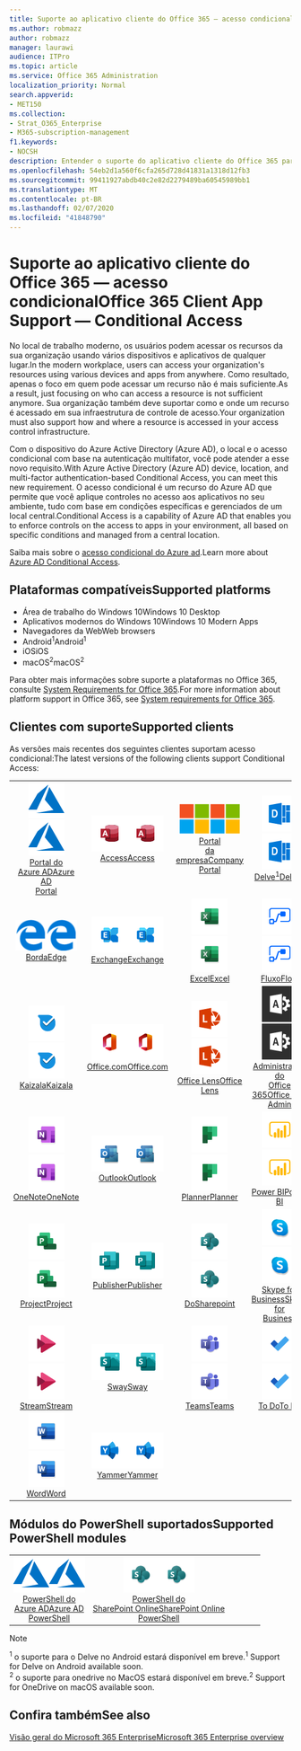 ```yaml
---
title: Suporte ao aplicativo cliente do Office 365 — acesso condicional
ms.author: robmazz
author: robmazz
manager: laurawi
audience: ITPro
ms.topic: article
ms.service: Office 365 Administration
localization_priority: Normal
search.appverid:
- MET150
ms.collection:
- Strat_O365_Enterprise
- M365-subscription-management
f1.keywords:
- NOCSH
description: Entender o suporte do aplicativo cliente do Office 365 para acesso condicional
ms.openlocfilehash: 54eb2d1a560f6cfa265d728d41831a1318d12fb3
ms.sourcegitcommit: 99411927abdb40c2e82d2279489ba60545989bb1
ms.translationtype: MT
ms.contentlocale: pt-BR
ms.lasthandoff: 02/07/2020
ms.locfileid: "41848790"
---
```

# <a name="office-365-client-app-support--conditional-access"></a><span data-ttu-id="0ec1a-103">Suporte ao aplicativo cliente do Office 365 — acesso condicional</span><span class="sxs-lookup"><span data-stu-id="0ec1a-103">Office 365 Client App Support — Conditional Access</span></span>

<span data-ttu-id="0ec1a-104">No local de trabalho moderno, os usuários podem acessar os recursos da sua organização usando vários dispositivos e aplicativos de qualquer lugar.</span><span class="sxs-lookup"><span data-stu-id="0ec1a-104">In the modern workplace, users can access your organization's resources using various devices and apps from anywhere.</span></span> <span data-ttu-id="0ec1a-105">Como resultado, apenas o foco em quem pode acessar um recurso não é mais suficiente.</span><span class="sxs-lookup"><span data-stu-id="0ec1a-105">As a result, just focusing on who can access a resource is not sufficient anymore.</span></span> <span data-ttu-id="0ec1a-106">Sua organização também deve suportar como e onde um recurso é acessado em sua infraestrutura de controle de acesso.</span><span class="sxs-lookup"><span data-stu-id="0ec1a-106">Your organization must also support how and where a resource is accessed in your access control infrastructure.</span></span>

<span data-ttu-id="0ec1a-107">Com o dispositivo do Azure Active Directory (Azure AD), o local e o acesso condicional com base na autenticação multifator, você pode atender a esse novo requisito.</span><span class="sxs-lookup"><span data-stu-id="0ec1a-107">With Azure Active Directory (Azure AD) device, location, and multi-factor authentication-based Conditional Access, you can meet this new requirement.</span></span> <span data-ttu-id="0ec1a-108">O acesso condicional é um recurso do Azure AD que permite que você aplique controles no acesso aos aplicativos no seu ambiente, tudo com base em condições específicas e gerenciados de um local central.</span><span class="sxs-lookup"><span data-stu-id="0ec1a-108">Conditional Access is a capability of Azure AD that enables you to enforce controls on the access to apps in your environment, all based on specific conditions and managed from a central location.</span></span>

<span data-ttu-id="0ec1a-109">Saiba mais sobre o [acesso condicional do Azure ad](https://docs.microsoft.com/azure/active-directory/conditional-access/).</span><span class="sxs-lookup"><span data-stu-id="0ec1a-109">Learn more about [Azure AD Conditional Access](https://docs.microsoft.com/azure/active-directory/conditional-access/).</span></span>

## <a name="supported-platforms"></a><span data-ttu-id="0ec1a-110">Plataformas compatíveis</span><span class="sxs-lookup"><span data-stu-id="0ec1a-110">Supported platforms</span></span>

 - <span data-ttu-id="0ec1a-111">Área de trabalho do Windows 10</span><span class="sxs-lookup"><span data-stu-id="0ec1a-111">Windows 10 Desktop</span></span>
 - <span data-ttu-id="0ec1a-112">Aplicativos modernos do Windows 10</span><span class="sxs-lookup"><span data-stu-id="0ec1a-112">Windows 10 Modern Apps</span></span>
 - <span data-ttu-id="0ec1a-113">Navegadores da Web</span><span class="sxs-lookup"><span data-stu-id="0ec1a-113">Web browsers</span></span>
 - <span data-ttu-id="0ec1a-114">Android<sup>1</sup></span><span class="sxs-lookup"><span data-stu-id="0ec1a-114">Android<sup>1</sup></span></span>
 - <span data-ttu-id="0ec1a-115">iOS</span><span class="sxs-lookup"><span data-stu-id="0ec1a-115">iOS</span></span>
 - <span data-ttu-id="0ec1a-116">macOS<sup>2</sup></span><span class="sxs-lookup"><span data-stu-id="0ec1a-116">macOS<sup>2</sup></span></span>

<span data-ttu-id="0ec1a-117">Para obter mais informações sobre suporte a plataformas no Office 365, consulte [System Requirements for Office 365](https://products.office.com/office-system-requirements).</span><span class="sxs-lookup"><span data-stu-id="0ec1a-117">For more information about platform support in Office 365, see [System requirements for Office 365](https://products.office.com/office-system-requirements).</span></span>

## <a name="supported-clients"></a><span data-ttu-id="0ec1a-118">Clientes com suporte</span><span class="sxs-lookup"><span data-stu-id="0ec1a-118">Supported clients</span></span>

<span data-ttu-id="0ec1a-119">As versões mais recentes dos seguintes clientes suportam acesso condicional:</span><span class="sxs-lookup"><span data-stu-id="0ec1a-119">The latest versions of the following clients support Conditional Access:</span></span>

| | | | | | |
|:---:|:---:|:---:|:---:|:---:|:---:|
| <span data-ttu-id="0ec1a-120">![Ícone do Azure](media/o365-azure-64x64.png)</span><span class="sxs-lookup"><span data-stu-id="0ec1a-120">![Azure icon](media/o365-azure-64x64.png)</span></span> <br> [<span data-ttu-id="0ec1a-121">Portal do <br> Azure AD</span><span class="sxs-lookup"><span data-stu-id="0ec1a-121">Azure AD <br> Portal </span></span>](https://azure.microsoft.com/features/azure-portal/) | <span data-ttu-id="0ec1a-122">![Ícone do Access](media/o365-access-64x64.png)</span><span class="sxs-lookup"><span data-stu-id="0ec1a-122">![Access icon](media/o365-access-64x64.png)</span></span> <br> [<span data-ttu-id="0ec1a-123">Access</span><span class="sxs-lookup"><span data-stu-id="0ec1a-123">Access</span></span>](https://products.office.com/access) | <span data-ttu-id="0ec1a-124">![Ícone do portal da empresa](media/o365-microsoft-64x64.png)</span><span class="sxs-lookup"><span data-stu-id="0ec1a-124">![Company portal icon](media/o365-microsoft-64x64.png)</span></span> <br> [<span data-ttu-id="0ec1a-125">Portal <br> da empresa</span><span class="sxs-lookup"><span data-stu-id="0ec1a-125">Company <br> Portal </span></span>](https://docs.microsoft.com/intune-user-help/sign-in-to-the-company-portal)  | <span data-ttu-id="0ec1a-126">![Ícone do Delve](media/o365-delve-64x64.png)</span><span class="sxs-lookup"><span data-stu-id="0ec1a-126">![Delve icon](media/o365-delve-64x64.png)</span></span> <br> [<span data-ttu-id="0ec1a-127">Delve<sup>1</sup></span><span class="sxs-lookup"><span data-stu-id="0ec1a-127">Delve<sup>1</sup></span></span>](https://products.office.com/business/intelligent-search) | <span data-ttu-id="0ec1a-128">![Ícone do Dynamics 365](media/o365-dynamics365-64x64.png)</span><span class="sxs-lookup"><span data-stu-id="0ec1a-128">![Dynamics 365 icon](media/o365-dynamics365-64x64.png)</span></span> <br> [<span data-ttu-id="0ec1a-129">Dynamics 365</span><span class="sxs-lookup"><span data-stu-id="0ec1a-129">Dynamics 365</span></span>](https://dynamics.microsoft.com) 
| <span data-ttu-id="0ec1a-130">![Ícone de borda](media/o365-edge-64x64.png)</span><span class="sxs-lookup"><span data-stu-id="0ec1a-130">![Edge icon](media/o365-edge-64x64.png)</span></span> <br> [<span data-ttu-id="0ec1a-131">Borda</span><span class="sxs-lookup"><span data-stu-id="0ec1a-131">Edge</span></span>](https://www.microsoft.com/windows/microsoft-edge) | <span data-ttu-id="0ec1a-132">![Ícone do Exchange](media/o365-exchange-64x64.png)</span><span class="sxs-lookup"><span data-stu-id="0ec1a-132">![Exchange icon](media/o365-exchange-64x64.png)</span></span> <br> [<span data-ttu-id="0ec1a-133">Exchange</span><span class="sxs-lookup"><span data-stu-id="0ec1a-133">Exchange</span></span>](https://products.office.com/exchange/exchange-online) | <span data-ttu-id="0ec1a-134">![Ícone do Excel](media/o365-excel-64x64.png)</span><span class="sxs-lookup"><span data-stu-id="0ec1a-134">![Excel icon](media/o365-excel-64x64.png)</span></span> <br> [<span data-ttu-id="0ec1a-135">Excel</span><span class="sxs-lookup"><span data-stu-id="0ec1a-135">Excel</span></span>](https://products.office.com/excel) | <span data-ttu-id="0ec1a-136">![Ícone de Fluxo](media/o365-flow-64x64.png)</span><span class="sxs-lookup"><span data-stu-id="0ec1a-136">![Flow icon](media/o365-flow-64x64.png)</span></span> <br> [<span data-ttu-id="0ec1a-137">Fluxo</span><span class="sxs-lookup"><span data-stu-id="0ec1a-137">Flow</span></span>](https://flow.microsoft.com) | <span data-ttu-id="0ec1a-138">![Ícone do Forms](media/o365-forms-64x64.png)</span><span class="sxs-lookup"><span data-stu-id="0ec1a-138">![Forms icon](media/o365-forms-64x64.png)</span></span> <br> [<span data-ttu-id="0ec1a-139">Forms</span><span class="sxs-lookup"><span data-stu-id="0ec1a-139">Forms</span></span>](https://flow.microsoft.com/connectors/shared_microsoftforms/microsoft-forms/) 
| <span data-ttu-id="0ec1a-140">![Ícone do Kaizala](media/o365-kaizala-64x64.png)</span><span class="sxs-lookup"><span data-stu-id="0ec1a-140">![Kaizala icon](media/o365-kaizala-64x64.png)</span></span> <br> [<span data-ttu-id="0ec1a-141">Kaizala</span><span class="sxs-lookup"><span data-stu-id="0ec1a-141">Kaizala</span></span>](https://products.office.com/en/business/microsoft-kaizala) | <span data-ttu-id="0ec1a-142">![Ícone de Office.com](media/o365-office-64x64.png)</span><span class="sxs-lookup"><span data-stu-id="0ec1a-142">![Office.com icon](media/o365-office-64x64.png)</span></span> <br> [<span data-ttu-id="0ec1a-143">Office.com</span><span class="sxs-lookup"><span data-stu-id="0ec1a-143">Office.com</span></span>](https://www.office.com/) | <span data-ttu-id="0ec1a-144">![Ícone de lente](media/o365-lens-64x64.png)</span><span class="sxs-lookup"><span data-stu-id="0ec1a-144">![Lens icon](media/o365-lens-64x64.png)</span></span> <br> [<span data-ttu-id="0ec1a-145">Office Lens</span><span class="sxs-lookup"><span data-stu-id="0ec1a-145">Office Lens</span></span>](https://www.microsoft.com/p/office-lens/9wzdncrfj3t8?activetab=pivot%3Aoverviewtab) | <span data-ttu-id="0ec1a-146">![Ícone de administração do Office 365](media/o365-o365admin-64x64.png)</span><span class="sxs-lookup"><span data-stu-id="0ec1a-146">![Office 365 Admin icon](media/o365-o365admin-64x64.png)</span></span> <br> [<span data-ttu-id="0ec1a-147">Administração do <br> Office 365</span><span class="sxs-lookup"><span data-stu-id="0ec1a-147">Office 365 <br> Admin</span></span>](https://products.office.com/business/manage-office-365-admin-app) | <span data-ttu-id="0ec1a-148">![Ícone do OneDrive for Business](media/o365-OneDrive-64x64.png)</span><span class="sxs-lookup"><span data-stu-id="0ec1a-148">![OneDrive for Business icon](media/o365-OneDrive-64x64.png)</span></span> <br> [<span data-ttu-id="0ec1a-149">OneDrive<sup>2</sup></span><span class="sxs-lookup"><span data-stu-id="0ec1a-149">OneDrive<sup>2</sup></span></span>](https://products.office.com/onedrive-for-business/online-cloud-storage) 
| <span data-ttu-id="0ec1a-150">![Ícone do OneNote](media/o365-OneNote-64x64.png)</span><span class="sxs-lookup"><span data-stu-id="0ec1a-150">![OneNote icon](media/o365-OneNote-64x64.png)</span></span> <br> [<span data-ttu-id="0ec1a-151">OneNote</span><span class="sxs-lookup"><span data-stu-id="0ec1a-151">OneNote</span></span>](https://products.office.com/onenote) | <span data-ttu-id="0ec1a-152">![Ícone do Outlook](media/o365-outlook-64x64.png)</span><span class="sxs-lookup"><span data-stu-id="0ec1a-152">![Outlook icon](media/o365-outlook-64x64.png)</span></span> <br> [<span data-ttu-id="0ec1a-153">Outlook</span><span class="sxs-lookup"><span data-stu-id="0ec1a-153">Outlook</span></span>](https://products.office.com/outlook) | <span data-ttu-id="0ec1a-154">![Ícone do Planner](media/o365-planner-64x64.png)</span><span class="sxs-lookup"><span data-stu-id="0ec1a-154">![Planner icon](media/o365-planner-64x64.png)</span></span> <br> [<span data-ttu-id="0ec1a-155">Planner</span><span class="sxs-lookup"><span data-stu-id="0ec1a-155">Planner</span></span>](https://products.office.com/business/task-management-software) | <span data-ttu-id="0ec1a-156">![Ícone do PowerBI](media/o365-powerbi-64x64.png)</span><span class="sxs-lookup"><span data-stu-id="0ec1a-156">![PowerBI icon](media/o365-powerbi-64x64.png)</span></span> <br> [<span data-ttu-id="0ec1a-157">Power BI</span><span class="sxs-lookup"><span data-stu-id="0ec1a-157">Power BI</span></span>](https://powerbi.microsoft.com) | <span data-ttu-id="0ec1a-158">![Ícone do PowerPoint](media/o365-powerpoint-64x64.png)</span><span class="sxs-lookup"><span data-stu-id="0ec1a-158">![PowerPoint icon](media/o365-powerpoint-64x64.png)</span></span> <br> [<span data-ttu-id="0ec1a-159">PowerPoint</span><span class="sxs-lookup"><span data-stu-id="0ec1a-159">PowerPoint</span></span>](https://products.office.com/powerpoint) 
| <span data-ttu-id="0ec1a-160">![Ícone do Project](media/o365-project-64x64.png)</span><span class="sxs-lookup"><span data-stu-id="0ec1a-160">![Project icon](media/o365-project-64x64.png)</span></span> <br> [<span data-ttu-id="0ec1a-161">Project</span><span class="sxs-lookup"><span data-stu-id="0ec1a-161">Project</span></span>](https://products.office.com/project) | <span data-ttu-id="0ec1a-162">![Ícone do Publisher](media/o365-publisher-64x64.png)</span><span class="sxs-lookup"><span data-stu-id="0ec1a-162">![Publisher icon](media/o365-publisher-64x64.png)</span></span> <br> [<span data-ttu-id="0ec1a-163">Publisher</span><span class="sxs-lookup"><span data-stu-id="0ec1a-163">Publisher</span></span>](https://products.office.com/publisher) | <span data-ttu-id="0ec1a-164">![Ícone do SharePoint](media/o365-sharepoint-64x64.png)</span><span class="sxs-lookup"><span data-stu-id="0ec1a-164">![SharePoint icon](media/o365-sharepoint-64x64.png)</span></span> <br> [<span data-ttu-id="0ec1a-165">Do</span><span class="sxs-lookup"><span data-stu-id="0ec1a-165">Sharepoint</span></span>](https://products.office.com/sharepoint) | <span data-ttu-id="0ec1a-166">![Ícone do Skype for Business](media/o365-skypeforbusiness-64x64.png)</span><span class="sxs-lookup"><span data-stu-id="0ec1a-166">![Skype for Business icon](media/o365-skypeforbusiness-64x64.png)</span></span> <br> [<span data-ttu-id="0ec1a-167">Skype for <br> Business</span><span class="sxs-lookup"><span data-stu-id="0ec1a-167">Skype for <br> Business</span></span>](https://www.skype.com/business/) | <span data-ttu-id="0ec1a-168">![Ícone de notas auto-adesivas](media/o365-stickynotes-64x64.png)</span><span class="sxs-lookup"><span data-stu-id="0ec1a-168">![Sticky Notes icon](media/o365-stickynotes-64x64.png)</span></span> <br> [<span data-ttu-id="0ec1a-169">Notas auto-adesivas</span><span class="sxs-lookup"><span data-stu-id="0ec1a-169">Sticky Notes</span></span>](https://www.microsoft.com/p/microsoft-sticky-notes/9nblggh4qghw) 
| <span data-ttu-id="0ec1a-170">![Ícone do Stream](media/o365-stream-64x64.png)</span><span class="sxs-lookup"><span data-stu-id="0ec1a-170">![Stream icon](media/o365-stream-64x64.png)</span></span> <br> [<span data-ttu-id="0ec1a-171">Stream</span><span class="sxs-lookup"><span data-stu-id="0ec1a-171">Stream</span></span>](https://stream.microsoft.com) | <span data-ttu-id="0ec1a-172">![Ícone do Sway](media/o365-sway-64x64.png)</span><span class="sxs-lookup"><span data-stu-id="0ec1a-172">![Sway icon](media/o365-sway-64x64.png)</span></span> <br> [<span data-ttu-id="0ec1a-173">Sway</span><span class="sxs-lookup"><span data-stu-id="0ec1a-173">Sway</span></span>](https://sway.com) | <span data-ttu-id="0ec1a-174">![Ícone do Teams](media/o365-teams-64x64.png)</span><span class="sxs-lookup"><span data-stu-id="0ec1a-174">![Teams icon](media/o365-teams-64x64.png)</span></span> <br> [<span data-ttu-id="0ec1a-175">Teams</span><span class="sxs-lookup"><span data-stu-id="0ec1a-175">Teams</span></span>](https://products.office.com/microsoft-teams/group-chat-software) | <span data-ttu-id="0ec1a-176">![Ícone de tarefas pendentes](media/o365-todo-64x64.png)</span><span class="sxs-lookup"><span data-stu-id="0ec1a-176">![To Do icon](media/o365-todo-64x64.png)</span></span> <br> [<span data-ttu-id="0ec1a-177">To Do</span><span class="sxs-lookup"><span data-stu-id="0ec1a-177">To Do</span></span>](https://todo.microsoft.com) | <span data-ttu-id="0ec1a-178">![Ícone do Visio](media/o365-visio-64x64.png)</span><span class="sxs-lookup"><span data-stu-id="0ec1a-178">![Visio icon](media/o365-visio-64x64.png)</span></span> <br> [<span data-ttu-id="0ec1a-179">Visio</span><span class="sxs-lookup"><span data-stu-id="0ec1a-179">Visio</span></span>](https://products.office.com/visio/flowchart-software) 
| <span data-ttu-id="0ec1a-180">![Ícone do Word](media/o365-word-64x64.png)</span><span class="sxs-lookup"><span data-stu-id="0ec1a-180">![Word icon](media/o365-word-64x64.png)</span></span> <br> [<span data-ttu-id="0ec1a-181">Word</span><span class="sxs-lookup"><span data-stu-id="0ec1a-181">Word</span></span>](https://products.office.com/word) | <span data-ttu-id="0ec1a-182">![Ícone do Yammer](media/o365-yammer-64x64.png)</span><span class="sxs-lookup"><span data-stu-id="0ec1a-182">![Yammer icon](media/o365-yammer-64x64.png)</span></span> <br> [<span data-ttu-id="0ec1a-183">Yammer</span><span class="sxs-lookup"><span data-stu-id="0ec1a-183">Yammer</span></span>](https://products.office.com/yammer/yammer-overview)

## <a name="supported-powershell-modules"></a><span data-ttu-id="0ec1a-184">Módulos do PowerShell suportados</span><span class="sxs-lookup"><span data-stu-id="0ec1a-184">Supported PowerShell modules</span></span>

| | | | | | |
|:---:|:---:|:---:|:---:|:---:|:---:|
| <span data-ttu-id="0ec1a-185">![Ícone do Azure](media/o365-azure-64x64.png)</span><span class="sxs-lookup"><span data-stu-id="0ec1a-185">![Azure icon](media/o365-azure-64x64.png)</span></span> <br> [<span data-ttu-id="0ec1a-186">PowerShell do <br> Azure AD</span><span class="sxs-lookup"><span data-stu-id="0ec1a-186">Azure AD <br> PowerShell</span></span>](https://docs.microsoft.com/powershell/azure/active-directory/overview?view=azureadps-2.0) | <span data-ttu-id="0ec1a-187">![Ícone do SharePoint](media/o365-sharepoint-64x64.png)</span><span class="sxs-lookup"><span data-stu-id="0ec1a-187">![SharePoint icon](media/o365-sharepoint-64x64.png)</span></span> <br> [<span data-ttu-id="0ec1a-188">PowerShell do <br> SharePoint Online</span><span class="sxs-lookup"><span data-stu-id="0ec1a-188">SharePoint Online <br> PowerShell</span></span>](https://docs.microsoft.com/powershell/sharepoint/sharepoint-online/connect-sharepoint-online)

> [!NOTE]
> <span data-ttu-id="0ec1a-189"><sup>1</sup> o suporte para o Delve no Android estará disponível em breve.</span><span class="sxs-lookup"><span data-stu-id="0ec1a-189"><sup>1</sup> Support for Delve on Android available soon.</span></span> <br>
> <span data-ttu-id="0ec1a-190"><sup>2</sup> o suporte para onedrive no MacOS estará disponível em breve.</span><span class="sxs-lookup"><span data-stu-id="0ec1a-190"><sup>2</sup> Support for OneDrive on macOS available soon.</span></span>

## <a name="see-also"></a><span data-ttu-id="0ec1a-191">Confira também</span><span class="sxs-lookup"><span data-stu-id="0ec1a-191">See also</span></span>

[<span data-ttu-id="0ec1a-192">Visão geral do Microsoft 365 Enterprise</span><span class="sxs-lookup"><span data-stu-id="0ec1a-192">Microsoft 365 Enterprise overview</span></span>](https://docs.microsoft.com/microsoft-365/enterprise/microsoft-365-overview)
